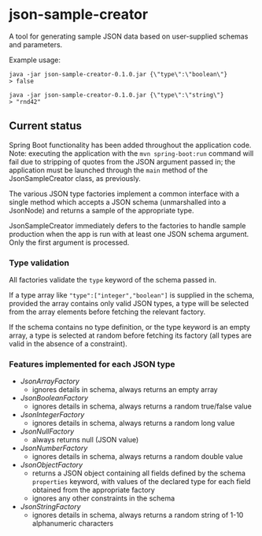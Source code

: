 # json-sample-creator

A tool for generating sample JSON data based on user-supplied schemas and parameters.

Example usage:

```
java -jar json-sample-creator-0.1.0.jar {\"type\":\"boolean\"}
> false

java -jar json-sample-creator-0.1.0.jar {\"type\":\"string\"}
> "rnd42"
```

## Current status

Spring Boot functionality has been added throughout the application code. Note: executing the application with the `mvn spring-boot:run` command will fail due to stripping of quotes from the JSON argument passed in; the application must be launched through the `main` method of the JsonSampleCreator class, as previously.

The various JSON type factories implement a common interface with a single method which accepts a JSON schema (unmarshalled into a JsonNode) and returns a sample of the appropriate type.

JsonSampleCreator immediately defers to the factories to handle sample production when the app is run with at least one JSON schema argument. Only the first argument is processed.

### Type validation

All factories validate the `type` keyword of the schema passed in.

If a type array like `"type":["integer","boolean"]` is supplied in the schema, provided the array contains only valid JSON types, a type will be selected from the array elements before fetching the relevant factory.

If the schema contains no type definition, or the type keyword is an empty array, a type is selected at random before fetching its factory (all types are valid in the absence of a constraint).

### Features implemented for each JSON type

- *JsonArrayFactory*
  - ignores details in schema, always returns an empty array
- *JsonBooleanFactory*
  - ignores details in schema, always returns a random true/false value
- *JsonIntegerFactory*
  - ignores details in schema, always returns a random long value
- *JsonNullFactory*
  - always returns null (JSON value)
- *JsonNumberFactory*
  - ignores details in schema, always returns a random double value
- *JsonObjectFactory*
  - returns a JSON object containing all fields defined by the schema `properties` keyword, with values of the declared type for each field obtained from the appropriate factory
  - ignores any other constraints in the schema
- *JsonStringFactory*
  - ignores details in schema, always returns a random string of 1-10 alphanumeric characters
